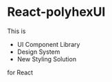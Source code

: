 # React-polyhexUI

This is

- UI Component Library
- Design System
- New Styling Solution

for React
